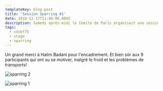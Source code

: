 ```yaml
---
templateKey: blog-post
title: 'Session Sparring #1'
date: 2018-12-17T11:48:00.000Z
description: Samedi après-midi le Comité de Paris organisait une session sparring assaut.
tags:
  - cdsbf75
  - stage
  - sparring
---
```

Un grand merci à Halim Badani pour l'encadrement. Et bien sûr aux 9 participants qui ont su se motiver, malgré le froid et les problèmes de transports!

![sparring 2](/img/sparring_2.jpg)

![sparring 1](/img/sparring_1.jpg)
